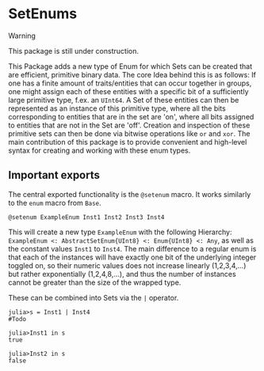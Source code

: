# SetEnums
> [!WARNING]  
> This package is still under construction. 

This Package adds a new type of Enum for which Sets can be created that are efficient, primitive binary data. The core Idea behind this is as follows: If one has a finite amount of traits/entities that can occur together in groups, one might assign each of these entities with a specific bit of a sufficiently large primitive type, f.ex. an `UInt64`. A Set of these entities can then be represented as an instance of this primitive type, where all the bits corresponding to entities that are in the set are 'on', where all bits assigned to entities that are not in the Set are 'off'. Creation and inspection of these primitive sets can then be done via bitwise operations like `or` and `xor`. The main contribution of this package is to provide  convenient and high-level syntax for creating and working with these enum types.

## Important exports

The central exported functionality is the `@setenum` macro. It works similarly to the `enum` macro from `Base`.

```
@setenum ExampleEnum Inst1 Inst2 Inst3 Inst4
```

This will create a new type `ExampleEnum` with the following Hierarchy: `ExampleEnum <: AbstractSetEnum{UInt8} <: Enum{UInt8} <: Any`, as well as the constant values `Inst1` to `Inst4`. The main difference to a regular enum is that each of the instances will have exactly one bit of the underlying integer toggled on, so their numeric values does not increase linearly (1,2,3,4,...) but rather exponentially (1,2,4,8,...), and thus the number of instances cannot be greater than the size of the wrapped type.

These can be combined into Sets via the `|` operator. 
```
julia>s = Inst1 | Inst4
#Todo

julia>Inst1 in s
true

julia>Inst2 in s
false


```

